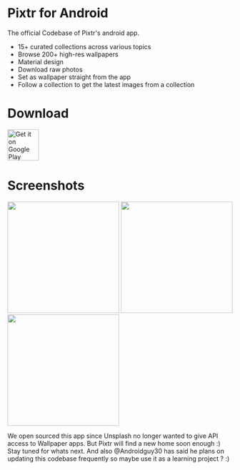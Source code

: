 # Pixtr for Android 

The official Codebase of Pixtr's android app. 
* 15+ curated collections across various topics
* Browse 200+ high-res wallpapers
* Material design
* Download raw photos
* Set as wallpaper straight from the app
* Follow a collection to get the latest images from a collection


# Download

<a href="https://play.google.com/store/apps/details?id=com.tbg.pixtr" target="_blank">
<img src="https://play.google.com/intl/en_us/badges/images/generic/en-play-badge.png" alt="Get it on Google Play" height="70"/></a>

# Screenshots

<img src="https://i.imgur.com/nSjMHxr.png" width="250">
<img src="https://i.imgur.com/yHgoB4xg.png" width="250">
<img src="https://i.imgur.com/BkN3BI0.png" width="250">


We open sourced this app since Unsplash no longer wanted to give API access to Wallpaper apps. But Pixtr will find a new home soon enough :) Stay tuned for whats next. And also @Androidguy30 has said he plans on updating this codebase frequently so maybe use it as a learning project ? :) 


